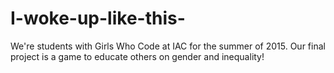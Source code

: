 # I-woke-up-like-this-

We're students with Girls Who Code at IAC for the summer of 2015. Our final project is a game to educate others on gender and inequality!